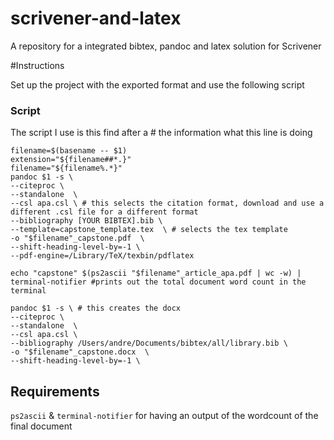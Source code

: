 # scrivener-and-latex
A repository for a integrated bibtex, pandoc and latex solution for Scrivener


#Instructions

Set up the project with the exported format and use the following script

### Script
The script I use is this find after a # the information what this line is doing
```
filename=$(basename -- $1)
extension="${filename##*.}"
filename="${filename%.*}"
pandoc $1 -s \
--citeproc \
--standalone  \
--csl apa.csl \ # this selects the citation format, download and use a different .csl file for a different format
--bibliography [YOUR BIBTEX].bib \
--template=capstone_template.tex  \ # selects the tex template
-o "$filename"_capstone.pdf  \
--shift-heading-level-by=-1 \
--pdf-engine=/Library/TeX/texbin/pdflatex

echo "capstone" $(ps2ascii "$filename"_article_apa.pdf | wc -w) | terminal-notifier #prints out the total document word count in the terminal

pandoc $1 -s \ # this creates the docx
--citeproc \
--standalone  \
--csl apa.csl \
--bibliography /Users/andre/Documents/bibtex/all/library.bib \
-o "$filename"_capstone.docx  \
--shift-heading-level-by=-1 \
```

## Requirements 
`ps2ascii` & `terminal-notifier` for having an output of the wordcount of the final document 
